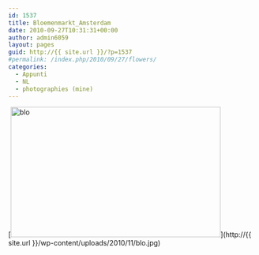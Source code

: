 ```yaml
---
id: 1537
title: Bloemenmarkt_Amsterdam
date: 2010-09-27T10:31:31+00:00
author: admin6059
layout: pages
guid: http://{{ site.url }}/?p=1537
#permalink: /index.php/2010/09/27/flowers/
categories:
  - Appunti
  - NL
  - photographies (mine)
---
```

[<img class="aligncenter size-full wp-image-1595" title="blo" src="http://{{ site.url }}/wp-content/uploads/2010/11/blo.jpg" alt="blo" width="425" height="264" srcset="http://{{ site.url }}/wp-content/uploads/2010/11/blo.jpg 425w, http://{{ site.url }}/wp-content/uploads/2010/11/blo-300x186.jpg 300w" sizes="(max-width: 425px) 100vw, 425px" />](http://{{ site.url }}/wp-content/uploads/2010/11/blo.jpg)